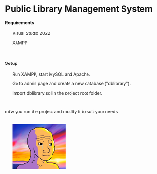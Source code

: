 # Public Library Management System
<h4> Requirements </h4>
<ul> Visual Studio 2022 </ul>
<ul> XAMPP </ul> <br>


<h4> Setup </h4>
<ol> Run XAMPP, start MySQL and Apache. </ol>
<ol> Go to admin page and create a new database ("dblibrary"). </ol>
<ol> Import dblibrary.sql in the project root folder. </ol> <br>

mfw you run the project and modify it to suit your needs
<br>
<br>
<ul> <img src = "LibrarySystem/Resources/W.jpg" height = "150px" width = "175px"> </ul>
